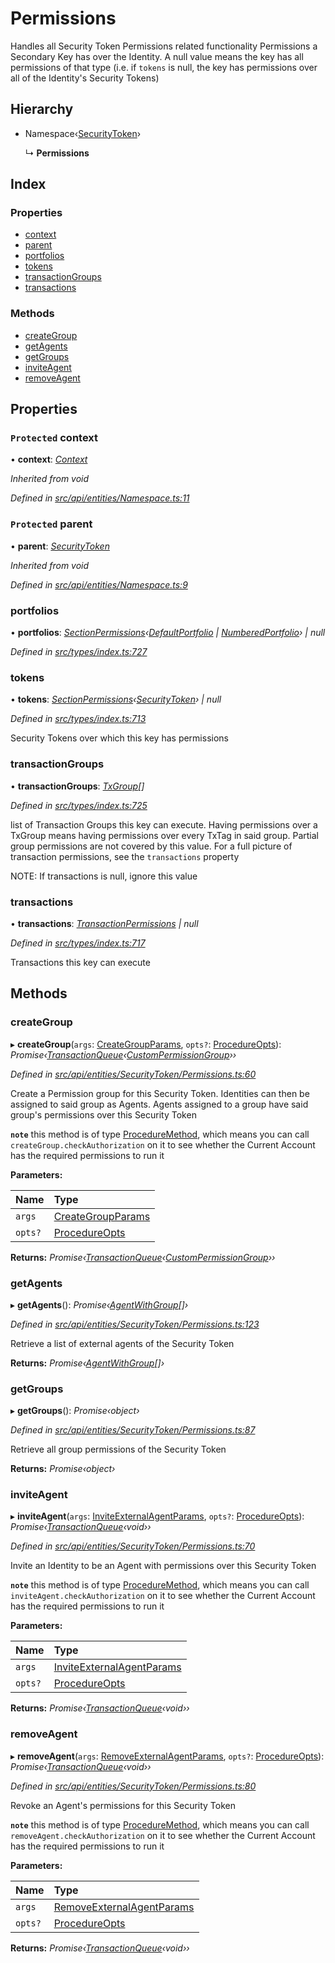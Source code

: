 # Permissions

Handles all Security Token Permissions related functionality Permissions a Secondary Key has over the Identity. A null value means the key has all permissions of that type \(i.e. if `tokens` is null, the key has permissions over all of the Identity's Security Tokens\)

## Hierarchy

* Namespace‹[SecurityToken](securitytoken.md)›

  ↳ **Permissions**

## Index

### Properties

* [context](permissions.md#protected-context)
* [parent](permissions.md#protected-parent)
* [portfolios](permissions.md#portfolios)
* [tokens](permissions.md#tokens)
* [transactionGroups](permissions.md#transactiongroups)
* [transactions](permissions.md#transactions)

### Methods

* [createGroup](permissions.md#creategroup)
* [getAgents](permissions.md#getagents)
* [getGroups](permissions.md#getgroups)
* [inviteAgent](permissions.md#inviteagent)
* [removeAgent](permissions.md#removeagent)

## Properties

### `Protected` context

• **context**: [_Context_](context.md)

_Inherited from void_

_Defined in_ [_src/api/entities/Namespace.ts:11_](https://github.com/PolymathNetwork/polymesh-sdk/blob/7362b318/src/api/entities/Namespace.ts#L11)

### `Protected` parent

• **parent**: [_SecurityToken_](securitytoken.md)

_Inherited from void_

_Defined in_ [_src/api/entities/Namespace.ts:9_](https://github.com/PolymathNetwork/polymesh-sdk/blob/7362b318/src/api/entities/Namespace.ts#L9)

### portfolios

• **portfolios**: [_SectionPermissions_](../interfaces/sectionpermissions.md)_‹_[_DefaultPortfolio_](defaultportfolio.md) _\|_ [_NumberedPortfolio_](numberedportfolio.md)_› \| null_

_Defined in_ [_src/types/index.ts:727_](https://github.com/PolymathNetwork/polymesh-sdk/blob/7362b318/src/types/index.ts#L727)

### tokens

• **tokens**: [_SectionPermissions_](../interfaces/sectionpermissions.md)_‹_[_SecurityToken_](securitytoken.md)_› \| null_

_Defined in_ [_src/types/index.ts:713_](https://github.com/PolymathNetwork/polymesh-sdk/blob/7362b318/src/types/index.ts#L713)

Security Tokens over which this key has permissions

### transactionGroups

• **transactionGroups**: [_TxGroup_](../enums/txgroup.md)_\[\]_

_Defined in_ [_src/types/index.ts:725_](https://github.com/PolymathNetwork/polymesh-sdk/blob/7362b318/src/types/index.ts#L725)

list of Transaction Groups this key can execute. Having permissions over a TxGroup means having permissions over every TxTag in said group. Partial group permissions are not covered by this value. For a full picture of transaction permissions, see the `transactions` property

NOTE: If transactions is null, ignore this value

### transactions

• **transactions**: [_TransactionPermissions_](../interfaces/transactionpermissions.md) _\| null_

_Defined in_ [_src/types/index.ts:717_](https://github.com/PolymathNetwork/polymesh-sdk/blob/7362b318/src/types/index.ts#L717)

Transactions this key can execute

## Methods

### createGroup

▸ **createGroup**\(`args`: [CreateGroupParams](../interfaces/creategroupparams.md), `opts?`: [ProcedureOpts](../interfaces/procedureopts.md)\): _Promise‹_[_TransactionQueue_](transactionqueue.md)_‹_[_CustomPermissionGroup_](custompermissiongroup.md)_››_

_Defined in_ [_src/api/entities/SecurityToken/Permissions.ts:60_](https://github.com/PolymathNetwork/polymesh-sdk/blob/7362b318/src/api/entities/SecurityToken/Permissions.ts#L60)

Create a Permission group for this Security Token. Identities can then be assigned to said group as Agents. Agents assigned to a group have said group's permissions over this Security Token

**`note`** this method is of type [ProcedureMethod](../interfaces/proceduremethod.md), which means you can call `createGroup.checkAuthorization` on it to see whether the Current Account has the required permissions to run it

**Parameters:**

| Name | Type |
| :--- | :--- |
| `args` | [CreateGroupParams](../interfaces/creategroupparams.md) |
| `opts?` | [ProcedureOpts](../interfaces/procedureopts.md) |

**Returns:** _Promise‹_[_TransactionQueue_](transactionqueue.md)_‹_[_CustomPermissionGroup_](custompermissiongroup.md)_››_

### getAgents

▸ **getAgents**\(\): _Promise‹_[_AgentWithGroup_](../interfaces/agentwithgroup.md)_\[\]›_

_Defined in_ [_src/api/entities/SecurityToken/Permissions.ts:123_](https://github.com/PolymathNetwork/polymesh-sdk/blob/7362b318/src/api/entities/SecurityToken/Permissions.ts#L123)

Retrieve a list of external agents of the Security Token

**Returns:** _Promise‹_[_AgentWithGroup_](../interfaces/agentwithgroup.md)_\[\]›_

### getGroups

▸ **getGroups**\(\): _Promise‹object›_

_Defined in_ [_src/api/entities/SecurityToken/Permissions.ts:87_](https://github.com/PolymathNetwork/polymesh-sdk/blob/7362b318/src/api/entities/SecurityToken/Permissions.ts#L87)

Retrieve all group permissions of the Security Token

**Returns:** _Promise‹object›_

### inviteAgent

▸ **inviteAgent**\(`args`: [InviteExternalAgentParams](../interfaces/inviteexternalagentparams.md), `opts?`: [ProcedureOpts](../interfaces/procedureopts.md)\): _Promise‹_[_TransactionQueue_](transactionqueue.md)_‹void››_

_Defined in_ [_src/api/entities/SecurityToken/Permissions.ts:70_](https://github.com/PolymathNetwork/polymesh-sdk/blob/7362b318/src/api/entities/SecurityToken/Permissions.ts#L70)

Invite an Identity to be an Agent with permissions over this Security Token

**`note`** this method is of type [ProcedureMethod](../interfaces/proceduremethod.md), which means you can call `inviteAgent.checkAuthorization` on it to see whether the Current Account has the required permissions to run it

**Parameters:**

| Name | Type |
| :--- | :--- |
| `args` | [InviteExternalAgentParams](../interfaces/inviteexternalagentparams.md) |
| `opts?` | [ProcedureOpts](../interfaces/procedureopts.md) |

**Returns:** _Promise‹_[_TransactionQueue_](transactionqueue.md)_‹void››_

### removeAgent

▸ **removeAgent**\(`args`: [RemoveExternalAgentParams](../interfaces/removeexternalagentparams.md), `opts?`: [ProcedureOpts](../interfaces/procedureopts.md)\): _Promise‹_[_TransactionQueue_](transactionqueue.md)_‹void››_

_Defined in_ [_src/api/entities/SecurityToken/Permissions.ts:80_](https://github.com/PolymathNetwork/polymesh-sdk/blob/7362b318/src/api/entities/SecurityToken/Permissions.ts#L80)

Revoke an Agent's permissions for this Security Token

**`note`** this method is of type [ProcedureMethod](../interfaces/proceduremethod.md), which means you can call `removeAgent.checkAuthorization` on it to see whether the Current Account has the required permissions to run it

**Parameters:**

| Name | Type |
| :--- | :--- |
| `args` | [RemoveExternalAgentParams](../interfaces/removeexternalagentparams.md) |
| `opts?` | [ProcedureOpts](../interfaces/procedureopts.md) |

**Returns:** _Promise‹_[_TransactionQueue_](transactionqueue.md)_‹void››_

